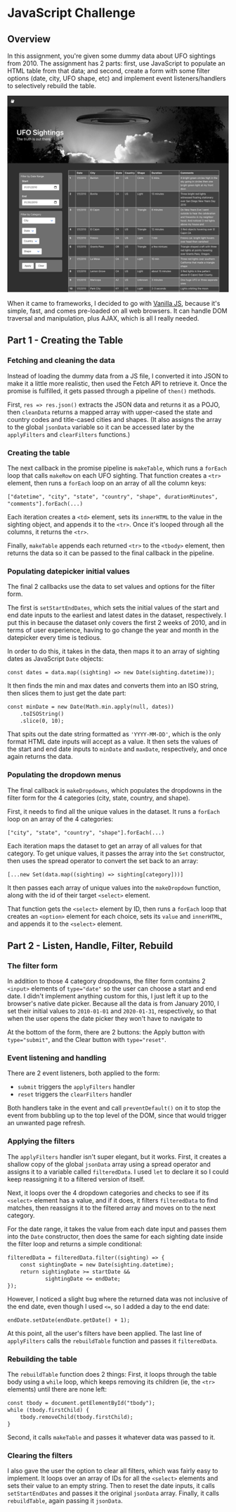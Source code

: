 # JavaScript Challenge

## Overview

In this assignment, you're given some dummy data about UFO sightings from 2010. The assignment has 2 parts: first, use JavaScript to populate an HTML table from that data; and second, create a form with some filter options (date, city, UFO shape, etc) and implement event listeners/handlers to selectively rebuild the table.

![ufo page screenshot](images/ufo-home.png)

When it came to frameworks, I decided to go with [Vanilla JS](http://vanilla-js.com/), because it's simple, fast, and comes pre-loaded on all web browsers. It can handle DOM traversal and manipulation, plus AJAX, which is all I really needed.

## Part 1 - Creating the Table

### Fetching and cleaning the data

Instead of loading the dummy data from a JS file, I converted it into JSON to make it a little more realistic, then used the Fetch API to retrieve it. Once the promise is fulfilled, it gets passed through a pipeline of `then()` methods.

First, `res => res.json()` extracts the JSON data and returns it as a POJO, then `cleanData` returns a mapped array with upper-cased the state and country codes and title-cased cities and shapes. (It also assigns the array to the global `jsonData` variable so it can be accessed later by the `applyFilters` and `clearFilters` functions.)

### Creating the table

The next callback in the promise pipeline is `makeTable`, which runs a `forEach` loop that calls `makeRow` on each UFO sighting. That function creates a `<tr>` element, then runs a `forEach` loop on an array of all the column keys:

```
["datetime", "city", "state", "country", "shape", durationMinutes", "comments"].forEach(...)
```

Each iteration creates a `<td>` element, sets its `innerHTML` to the value in the sighting object, and appends it to the `<tr>`. Once it's looped through all the columns, it returns the `<tr>`.

Finally, `makeTable` appends each returned `<tr>` to the `<tbody>` element, then returns the data so it can be passed to the final callback in the pipeline.

### Populating datepicker initial values

The final 2 callbacks use the data to set values and options for the filter form.

The first is `setStartEndDates`, which sets the initial values of the start and end date inputs to the earliest and latest dates in the dataset, respectively. I put this in because the dataset only covers the first 2 weeks of 2010, and in terms of user experience, having to go change the year and month in the datepicker every time is tedious.

In order to do this, it takes in the data, then maps it to an array of sighting dates as JavaScript `Date` objects:

```
const dates = data.map((sighting) => new Date(sighting.datetime));
```

It then finds the min and max dates and converts them into an ISO string, then slices them to just get the date part:

```
const minDate = new Date(Math.min.apply(null, dates))
    .toISOString()
    .slice(0, 10);
```

That spits out the date string formatted as `'YYYY-MM-DD'`, which is the only format HTML date inputs will accept as a value. It then sets the values of the start and end date inputs to `minDate` and `maxDate`, respectively, and once again returns the data.

### Populating the dropdown menus

The final callback is `makeDropdowns`, which populates the dropdowns in the filter form for the 4 categories (city, state, country, and shape).

First, it needs to find all the unique values in the dataset. It runs a `forEach` loop on an array of the 4 categories:

```
["city", "state", "country", "shape"].forEach(...)
```

Each iteration maps the dataset to get an array of all values for that category. To get unique values, it passes the array into the `Set` constructor, then uses the spread operator to convert the set back to an array:

```
[...new Set(data.map((sighting) => sighting[category]))]
```

It then passes each array of unique values into the `makeDropdown` function, along with the id of their target `<select>` element.

That function gets the `<select>` element by ID, then runs a `forEach` loop that creates an `<option>` element for each choice, sets its `value` and `innerHTML`, and appends it to the `<select>` element.

## Part 2 - Listen, Handle, Filter, Rebuild

### The filter form

In addition to those 4 category dropdowns, the filter form contains 2 `<input>` elements of `type="date"` so the user can choose a start and end date. I didn't implement anything custom for this, I just left it up to the browser's native date picker. Because all the data is from January 2010, I set their initial values to `2010-01-01` and `2020-01-31`, respectively, so that when the user opens the date picker they won't have to navigate to

At the bottom of the form, there are 2 buttons: the Apply button with `type="submit"`, and the Clear button with `type="reset"`.

### Event listening and handling

There are 2 event listeners, both applied to the form:

- `submit` triggers the `applyFilters` handler
- `reset` triggers the `clearFilters` handler

Both handlers take in the event and call `preventDefault()` on it to stop the event from bubbling up to the top level of the DOM, since that would trigger an unwanted page refresh.

### Applying the filters

The `applyFilters` handler isn't super elegant, but it works. First, it creates a shallow copy of the global `jsonData` array using a spread operator and assigns it to a variable called `filteredData`. I used `let` to declare it so I could keep reassigning it to a filtered version of itself.

Next, it loops over the 4 dropdown categories and checks to see if its `<select>` element has a value, and if it does, it filters `filteredData` to find matches, then reassigns it to the filtered array and moves on to the next category.

For the date range, it takes the value from each date input and passes them into the `Date` constructor, then does the same for each sighting date inside the filter loop and returns a simple conditional:

```
filteredData = filteredData.filter((sighting) => {
    const sightingDate = new Date(sighting.datetime);
    return sightingDate >= startDate &&
            sightingDate <= endDate;
});
```

However, I noticed a slight bug where the returned data was not inclusive of the end date, even though I used `<=`, so I added a day to the end date:

```
endDate.setDate(endDate.getDate() + 1);
```

At this point, all the user's filters have been applied. The last line of `applyFilters` calls the `rebuildTable` function and passes it `filteredData`.

### Rebuilding the table

The `rebuildTable` function does 2 things: First, it loops through the table body using a `while` loop, which keeps removing its children (ie, the `<tr>` elements) until there are none left:

```
const tbody = document.getElementById("tbody");
while (tbody.firstChild) {
    tbody.removeChild(tbody.firstChild);
}
```

Second, it calls `makeTable` and passes it whatever data was passed to it.

### Clearing the filters

I also gave the user the option to clear all filters, which was fairly easy to implement. It loops over an array of IDs for all the `<select>` elements and sets their value to an empty string. Then to reset the date inputs, it calls `setStartEndDates` and passes it the original `jsonData` array. Finally, it calls `rebuildTable`, again passing it `jsonData`.
